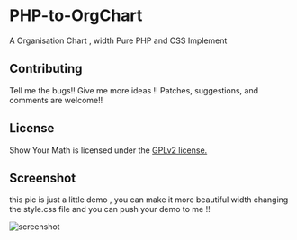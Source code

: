 PHP-to-OrgChart
================

A Organisation Chart , width Pure PHP and CSS Implement 

## Contributing
Tell me the bugs!! Give me more ideas !!
Patches, suggestions, and comments are welcome!!

## License
Show Your Math is licensed under the [GPLv2 license.](https://github.com/Awesomez/PHP-to-OrgChart/master/LICENSE)

## Screenshot
this pic is just a little demo , you can make it more beautiful width changing the style.css file and you can push your demo to me !!

![screenshot](https://raw.githubusercontent.com/Awesomez/PHP-to-OrgChart/master/sreenshot.PNG "Default")

